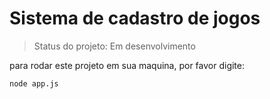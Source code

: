 # Sistema de cadastro de jogos
  
  > Status do projeto: Em desenvolvimento
  
  para rodar este projeto em sua maquina, por favor digite:
  ```
  node app.js
  ```
  
